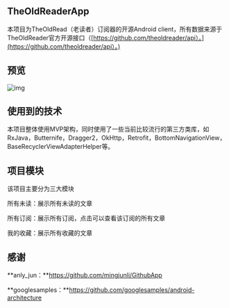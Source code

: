 ## TheOldReaderApp

本项目为TheOldRead（老读者）订阅器的开源Android client，所有数据来源于TheOldReader官方开源接口（[https://github.com/theoldreader/api）。](https://github.com/theoldreader/api）。)

## 预览



![img](image/preview.gif)



## 使用到的技术

本项目整体使用MVP架构，同时使用了一些当前比较流行的第三方类库，如RxJava，Butternife，Dragger2，OkHttp，Retrofit，BottomNavigationView，BaseRecyclerViewAdapterHelper等。



## 项目模块

该项目主要分为三大模块

所有未读：展示所有未读的文章

所有订阅：展示所有订阅，点击可以查看该订阅的所有文章

我的收藏：展示所有收藏的文章



## 感谢

**anly_jun：**https://github.com/mingjunli/GithubApp

**googlesamples：**https://github.com/googlesamples/android-architecture






